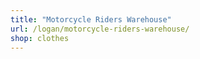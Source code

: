 ```yaml
---
title: "Motorcycle Riders Warehouse"
url: /logan/motorcycle-riders-warehouse/
shop: clothes
---
```

